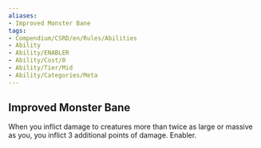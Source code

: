 ```yaml
---
aliases:
- Improved Monster Bane
tags:
- Compendium/CSRD/en/Rules/Abilities
- Ability
- Ability/ENABLER
- Ability/Cost/0
- Ability/Tier/Mid
- Ability/Categories/Meta
---
```


  
## Improved Monster Bane  
When you inflict damage to creatures more than twice as large or massive as you, you inflict 3 additional points of damage. Enabler.
